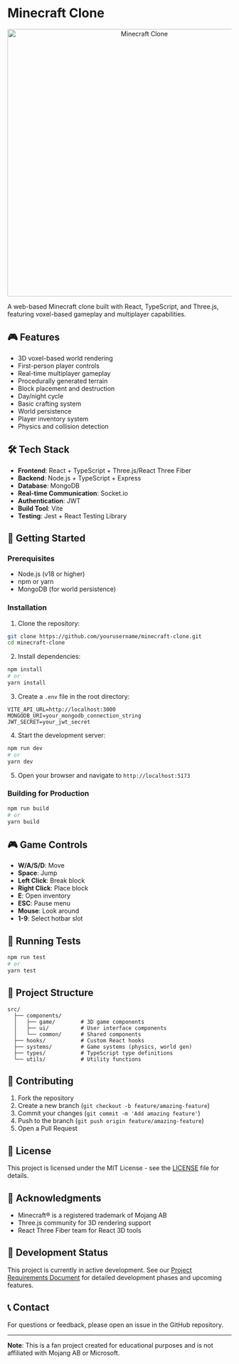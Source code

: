 # Minecraft Clone

<p align="center">
  <img src="@minecraft_clone.png" alt="Minecraft Clone" width="600" />
</p>

A web-based Minecraft clone built with React, TypeScript, and Three.js, featuring voxel-based gameplay and multiplayer capabilities.

## 🎮 Features

- 3D voxel-based world rendering
- First-person player controls
- Real-time multiplayer gameplay
- Procedurally generated terrain
- Block placement and destruction
- Day/night cycle
- Basic crafting system
- World persistence
- Player inventory system
- Physics and collision detection

## 🛠️ Tech Stack

- **Frontend**: React + TypeScript + Three.js/React Three Fiber
- **Backend**: Node.js + TypeScript + Express
- **Database**: MongoDB
- **Real-time Communication**: Socket.io
- **Authentication**: JWT
- **Build Tool**: Vite
- **Testing**: Jest + React Testing Library

## 🚀 Getting Started

### Prerequisites

- Node.js (v18 or higher)
- npm or yarn
- MongoDB (for world persistence)

### Installation

1. Clone the repository:
```bash
git clone https://github.com/yourusername/minecraft-clone.git
cd minecraft-clone
```

2. Install dependencies:
```bash
npm install
# or
yarn install
```

3. Create a `.env` file in the root directory:
```env
VITE_API_URL=http://localhost:3000
MONGODB_URI=your_mongodb_connection_string
JWT_SECRET=your_jwt_secret
```

4. Start the development server:
```bash
npm run dev
# or
yarn dev
```

5. Open your browser and navigate to `http://localhost:5173`

### Building for Production

```bash
npm run build
# or
yarn build
```

## 🎮 Game Controls

- **W/A/S/D**: Move
- **Space**: Jump
- **Left Click**: Break block
- **Right Click**: Place block
- **E**: Open inventory
- **ESC**: Pause menu
- **Mouse**: Look around
- **1-9**: Select hotbar slot

## 🧪 Running Tests

```bash
npm run test
# or
yarn test
```

## 📁 Project Structure

```
src/
  ├── components/
  │   ├── game/        # 3D game components
  │   ├── ui/          # User interface components
  │   └── common/      # Shared components
  ├── hooks/           # Custom React hooks
  ├── systems/         # Game systems (physics, world gen)
  ├── types/           # TypeScript type definitions
  └── utils/           # Utility functions
```

## 🤝 Contributing

1. Fork the repository
2. Create a new branch (`git checkout -b feature/amazing-feature`)
3. Commit your changes (`git commit -m 'Add amazing feature'`)
4. Push to the branch (`git push origin feature/amazing-feature`)
5. Open a Pull Request

## 📝 License

This project is licensed under the MIT License - see the [LICENSE](LICENSE) file for details.

## 🙏 Acknowledgments

- Minecraft® is a registered trademark of Mojang AB
- Three.js community for 3D rendering support
- React Three Fiber team for React 3D tools

## 🚧 Development Status

This project is currently in active development. See our [Project Requirements Document](PRD.md) for detailed development phases and upcoming features.

## 📞 Contact

For questions or feedback, please open an issue in the GitHub repository.

---
**Note**: This is a fan project created for educational purposes and is not affiliated with Mojang AB or Microsoft.
